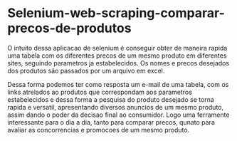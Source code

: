 # Selenium-web-scraping-comparar-precos-de-produtos
O intuito dessa aplicacao de selenium é conseguir obter de maneira rapida uma tabela com os diferentes precos de um mesmo produto em diferentes sites, seguindo parametros ja estabelecidos. Os nomes e precos desejados dos produtos são passados por um arquivo em excel. 

Dessa forma podemos ter como resposta um e-mail de uma tabela, com os links atrelados ao produtos que correspondam aos parametros estabelecidos e dessa forma a pesquisa do produto desejado se torna rapida e versatil, apresentando diversos anuncios de um mesmo produto, assim dando o poder da decisao final ao consumidor. Logo uma ferramente interessante para o dia a dia, tanto para comparar precos, qunato para avaliar as concorrencias e promocoes de um mesmo produto.

